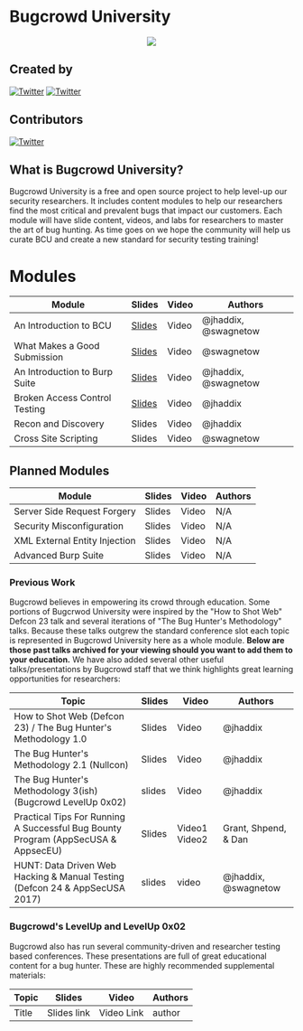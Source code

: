 # Bugcrowd University
<p align="center">
<img src="https://github.com/bugcrowd/bugcrowd_university/blob/master/assets/logo.jpg">
</p>

## Created by
[![Twitter](https://img.shields.io/badge/twitter-@jhaddix-blue.svg)](https://twitter.com/jhaddix)
[![Twitter](https://img.shields.io/badge/twitter-@swagnetow-blue.svg)](https://twitter.com/swagnetow)

## Contributors
[![Twitter](https://img.shields.io/badge/twitter-@samhouston-blue.svg)](https://twitter.com/samhouston)

## What is Bugcrowd University?
Bugcrowd University is a free and open source project to help level-up our security researchers. It includes content modules to help our researchers find the most critical and prevalent bugs that impact our customers. Each module will have slide content, videos, and labs for researchers to master the art of bug hunting. As time goes on we hope the community will help us curate BCU and create a new standard for security testing training!

# Modules

|Module|Slides|Video|Authors|
|------|--------|-----------|---------|
|An Introduction to BCU|[Slides](https://github.com/bugcrowd/bugcrowd_university/blob/master/Introduction/BCU%20Introduction.pdf)|Video|@jhaddix, @swagnetow||
|What Makes a Good Submission|[Slides](https://github.com/bugcrowd/bugcrowd_university/blob/master/What_makes_a_good_submission/Bugcrowd%20University%20-%20How%20to%20Make%20a%20Good%20Submission.pdf)|Video|@swagnetow||
|An Introduction to Burp Suite|[Slides](https://github.com/bugcrowd/bugcrowd_university/blob/master/An_introduction_to_Burp_Suite/Bugcrowd%20University%20-%20Burp%20Suite%20Introduction.pdf)|Video|@jhaddix, @swagnetow||
|Broken Access Control Testing|[Slides](https://github.com/bugcrowd/bugcrowd_university/blob/master/Access_control_testing/Bugcrowd%20University%20-%20Authorization%20and%20Access.pdf)|Video|@jhaddix||
|Recon and Discovery|Slides|Video|@jhaddix||
|Cross Site Scripting|Slides|Video|@swagnetow||

## Planned Modules

|Module|Slides|Video|Authors|
|------|--------|-----------|---------|
|Server Side Request Forgery|Slides|Video|N/A||
|Security Misconfiguration|Slides|Video|N/A||
|XML External Entity Injection|Slides|Video|N/A||
|Advanced Burp Suite|Slides|Video|N/A||



### Previous Work

Bugcrowd believes in empowering its crowd through education. Some portions of Bugcrwod University were inspired by the "How to Shot Web" Defcon 23 talk and several iterations of "The Bug Hunter's Methodology" talks. Because these talks outgrew the standard conference slot each topic is represented in Bugcrowd University here as a whole module. **Below are those past talks archived for your viewing should you want to add them to your education.** We have also added several other useful talks/presentations by Bugcrowd staff that we think highlights great learning opportunities for researchers: 

|Topic|Slides|Video|Authors|
|------|--------|-----------|---------|
|How to Shot Web (Defcon 23) / The Bug Hunter's Methodology 1.0|Slides|Video|@jhaddix||
|The Bug Hunter's Methodology 2.1 (Nullcon)|Slides|Video|@jhaddix||
|The Bug Hunter's Methodology 3(ish) (Bugcrowd LevelUp 0x02)|slides|Video|@jhaddix||
|Practical Tips For Running A Successful Bug Bounty Program (AppSecUSA & AppsecEU)|Slides|Video1 Video2|Grant, Shpend, & Dan||
|HUNT: Data Driven Web Hacking & Manual Testing (Defcon 24 & AppSecUSA 2017)|slides|video|@jhaddix, @swagnetow|

### Bugcrowd's LevelUp and LevelUp 0x02

Bugcrowd also has run several community-driven and researcher testing based conferences. These presentations are full of great educational content for a bug hunter. These are highly recommended supplemental materials:

|Topic|Slides|Video|Authors|
|------|--------|-----------|---------|
|Title|Slides link|Video Link|author||
